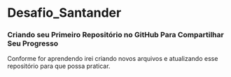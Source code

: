 # Desafio_Santander
### Criando seu Primeiro Repositório no GitHub Para Compartilhar Seu Progresso

Conforme for aprendendo irei criando novos arquivos e atualizando esse repositório para que possa praticar.
